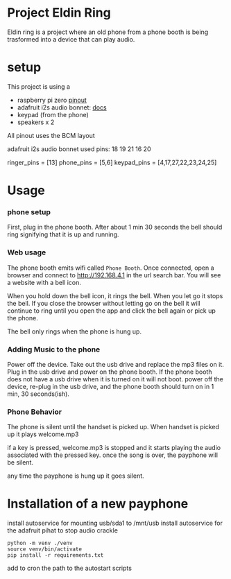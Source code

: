 # Project Eldin Ring

Eldin ring is a project where an old phone from a phone booth is being trasformed into a device that can play audio.


# setup

This project is using a 
- raspberry pi zero [pinout](https://pinout.xyz)
- adafruit i2s audio bonnet: [docs](https://learn.adafruit.com/adafruit-i2s-audio-bonnet-for-raspberry-pi/pinouts)
- keypad (from the phone)
- speakers x 2

All pinout uses the BCM layout

adafruit i2s audio bonnet
used pins:
18
19
21
16
20

ringer_pins = [13] 
phone_pins = [5,6]
keypad_pins = [4,17,27,22,23,24,25]



# Usage

### phone setup
First, plug in the phone booth. After about 1 min 30 seconds the bell should ring signifying that it is up and running.

### Web usage
The phone booth emits wifi called `Phone Booth`. Once connected, open a browser and connect to http://192.168.4.1 in the url search bar. You will see a website with a bell icon.

When you hold down the bell icon, it rings the bell. When you let go it stops the bell. If you close the browser without letting go on the bell it will continue to ring until you open the app and click the bell again or pick up the phone.

The bell only rings when the phone is hung up.

### Adding Music to the phone
Power off the device. Take out the usb drive and replace the mp3 files on it.
Plug in the usb drive and power on the phone booth.
If the phone booth does not have a usb drive when it is turned on it will not boot.
power off the device, re-plug in the usb drive, and the phone booth should turn on in 1 min, 30 seconds(ish).

### Phone Behavior

The phone is silent until the handset is picked up. When handset is picked up it plays welcome.mp3

if a key is pressed, welcome.mp3 is stopped and it starts playing the audio associated with the pressed key. once the song is over, the payphone will be silent.

any time the payphone is hung up it goes silent.


# Installation of a new payphone

install autoservice for mounting usb/sda1 to /mnt/usb
install autoservice for the adafruit pihat to stop audio crackle

```
python -m venv ./venv
source venv/bin/activate
pip install -r requirements.txt
```

add to cron the path to the autostart scripts

